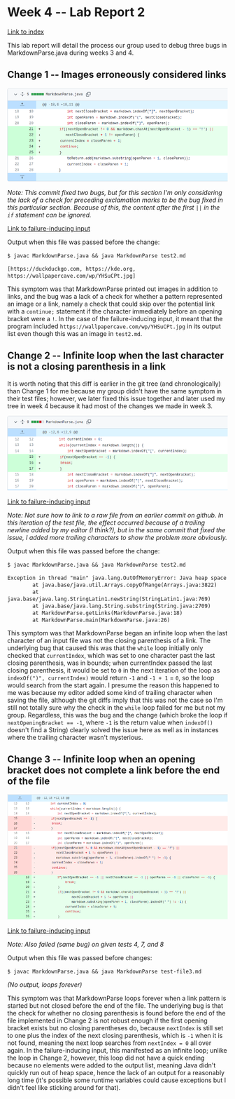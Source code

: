 # Week 4 -- Lab Report 2

[Link to index](./index.html)

This lab report will detail the process our group used to debug three bugs in MarkdownParse.java during weeks 3 and 4.

## Change 1 -- Images erroneously considered links

![Diff for Change 1](./diff1.png)

*Note: This commit fixed two bugs, but for this section I'm only considering the lack of a check for preceding exclamation marks to be the bug fixed in this particular section. Because of this, the content after the first `||` in the `if` statement can be ignored.*

[Link to failure-inducing input](https://raw.githubusercontent.com/ekaminetzucsd/markdown-parse/main/test2.md)

Output when this file was passed before the change:

```
$ javac MarkdownParse.java && java MarkdownParse test2.md
```

```
[https://duckduckgo.com, https://kde.org, https://wallpapercave.com/wp/YHSuCPt.jpg]
```

This symptom was that MarkdownParse printed out images in addition to links, and the bug was a lack of a check for whether a pattern represented an image or a link, namely a check that could skip over the potential link with a `continue;` statement if the character immediately before an opening bracket were a `!`. In the case of the failure-inducing input, it meant that the program included `https://wallpapercave.com/wp/YHSuCPt.jpg` in its output list even though this was an image in `test2.md`. 

## Change 2 -- Infinite loop when the last character is not a closing parenthesis in a link

It is worth noting that this diff is earlier in the git tree (and chronologically) than Change 1 for me because my group didn't have the same symptom in their test files; however, we later fixed this issue together and later used my tree in week 4 because it had most of the changes we made in week 3.

![Diff for change 2](./diff2.png)

[Link to failure-inducing input](https://github.com/ekaminetzucsd/markdown-parse/commit/c399246ae755fcaec6ed3c82fa8289ab312c23d1#diff-61415855ea6df82e4326ef4652ff7f84f1de1ba4f16ed5472b52286764dcb903) 

*Note: Not sure how to link to a raw file from an earlier commit on github. In this iteration of the test file, the effect occurred because of a trailing newline added by my editor (I think?), but in the same commit that fixed the issue, I added more trailing characters to show the problem more obviously.*

Output when this file was passed before the change:

```
$ javac MarkdownParse.java && java MarkdownParse test2.md
```

```
Exception in thread "main" java.lang.OutOfMemoryError: Java heap space
        at java.base/java.util.Arrays.copyOfRange(Arrays.java:3822)
        at java.base/java.lang.StringLatin1.newString(StringLatin1.java:769)
        at java.base/java.lang.String.substring(String.java:2709)
        at MarkdownParse.getLinks(MarkdownParse.java:18)
        at MarkdownParse.main(MarkdownParse.java:26)
```

This symptom was that MarkdownParse began an infinite loop when the last character of an input file was not the closing parenthesis of a link. The underlying bug that caused this was that the `while` loop initially only checked that `currentIndex`, which was set to one character past the last closing parenthesis, was in bounds; when currentIndex passed the last closing parenthesis, it would be set to `0` in the next iteration of the loop as `indexOf(")", currentIndex)` would return `-1` and `-1 + 1` = `0`, so the loop would search from the start again. I presume the reason this happened to me was because my editor added some kind of trailing character when saving the file, although the git diffs imply that this was not the case so I'm still not totally sure why the check in the `while` loop failed for me but not my group. Regardless, this was the bug and the change (which broke the loop if `nextOpeningBracket == -1`, where `-1` is the return value when `indexOf()` doesn't find a String) clearly solved the issue here as well as in instances where the trailing character wasn't mysterious.

## Change 3 -- Infinite loop when an opening bracket does not complete a link before the end of the file

![Diff for change 3](./diff3.png)

[Link to failure-inducing input](https://raw.githubusercontent.com/ekaminetzucsd/markdown-parse/main/test-file3.md)

*Note: Also failed (same bug) on given tests 4, 7, and 8*

Output when this file was passed before changes:

```
$ javac MarkdownParse.java && java MarkdownParse test-file3.md
```

*(No output, loops forever)*

This symptom was that MarkdownParse loops forever when a link pattern is started but not closed before the end of the file. The underlying bug is that the check for whether no closing parenthesis is found before the end of the file implemented in Change 2 is not robust enough if the first opening bracket exists but no closing parentheses do, because `nextIndex` is still set to one plus the index of the next closing parenthesis, which is `-1` when it is not found, meaning the next loop searches from `nextIndex = 0` all over again. In the failure-inducing input, this manifested as an infinite loop; unlike the loop in Change 2, however, this loop did not have a quick ending because no elements were added to the output list, meaning Java didn't quickly run out of heap space, hence the lack of an output for a reasonably long time (it's possible some runtime variables could cause exceptions but I didn't feel like sticking around for that).
